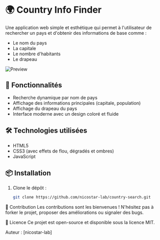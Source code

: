 # 🌍 Country Info Finder

Une application web simple et esthétique qui permet à l'utilisateur de rechercher un pays et d'obtenir des informations de base comme :
- Le nom du pays
- La capitale
- Le nombre d'habitants
- Le drapeau

![Preview](./assets/preview.png)

## 🚀 Fonctionnalités

- Recherche dynamique par nom de pays
- Affichage des informations principales (capitale, population)
- Affichage du drapeau du pays
- Interface moderne avec un design coloré et fluide

## 🛠️ Technologies utilisées

- HTML5
- CSS3 (avec effets de flou, dégradés et ombres)
- JavaScript

## 📦 Installation

1. Clone le dépôt :
   ```bash
   git clone https://github.com/nicostar-lab/country-search.git

🤝 Contribution
Les contributions sont les bienvenues !
N'hésitez pas à forker le projet, proposer des améliorations ou signaler des bugs.

📄 Licence
Ce projet est open-source et disponible sous la licence MIT.

Auteur : [nicostar-lab]
